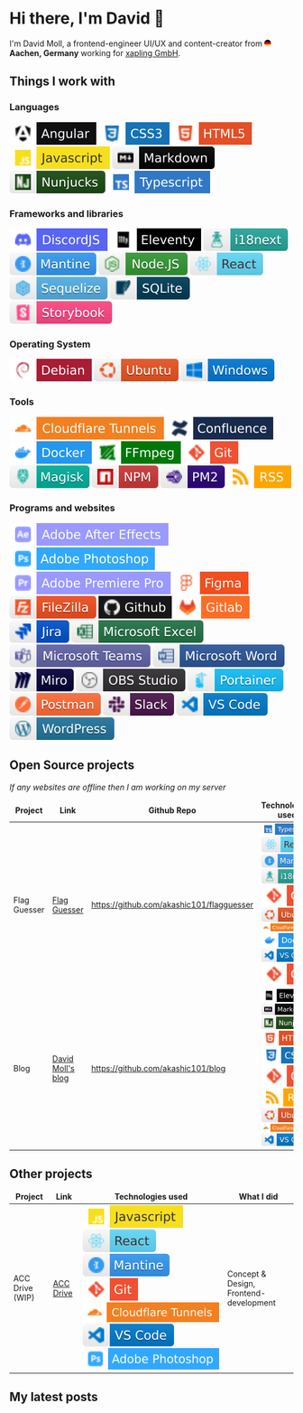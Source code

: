 # Hi there, I'm David 👋

I'm David Moll, a frontend-engineer UI/UX and content-creator from <img src="./graphics/germany.png" alt="flag of Germany" width="12"/> **Aachen, Germany** working for [xapling GmbH](https://xapling.de).

## Things I work with

### Languages

![Angular](graphics/angular.svg) ![CSS3](graphics/css3.svg) ![HTML5](graphics/html5.svg) ![Javascript](graphics/javascript.svg) ![Markdown](graphics/markdown.svg) ![Nunjucks](graphics/nunjucks.svg) ![typescript](graphics/typescript.svg)

### Frameworks and libraries

![DiscordJS](graphics/discordjs.svg) ![Eleventy](graphics/eleventy.svg) ![i18next](graphics/i18next.svg) ![Mantine](graphics/mantine.svg) ![NodeJS](graphics/nodejs.svg) ![React](graphics/react.svg) ![Sequelize](graphics/sequelize.svg) ![sqlite](graphics/sqlite.svg) ![Storybook](graphics/storybook.svg)

### Operating System

![Debian](graphics/debian.svg) ![Ubuntu](graphics/ubuntu.svg) ![Windows](graphics/windows.svg)

### Tools

![Cloudflare Tunnels](graphics/cloudflaretunnels.svg) ![Confluence](graphics/confluence.svg) ![Docker](graphics/docker.svg) ![FFmpeg](graphics/ffmpeg.svg) ![git](graphics/git.svg) ![Magisk](graphics/magisk.svg) ![NPM](graphics/npm.svg) ![pm2](graphics/pm2.svg) ![RSS](graphics/rss.svg)

### Programs and websites

![Adobe After Effects](graphics/adobeaftereffects.svg) ![Adobe Photoshop](graphics/adobephotoshop.svg) ![Adobe Premiere Pro](graphics/adobepremierepro.svg) ![Figma](graphics/figma.svg) ![Filezilla](graphics/filezilla.svg) ![github](graphics/github.svg) ![gitlab](graphics/gitlab.svg) ![Jira](graphics/jira.svg) ![Excel](graphics/microsoftexcel.svg) ![Teams](graphics/microsoftteams.svg) ![Word](graphics/microsoftword.svg) ![Miro](graphics/miro.svg) ![OBS](graphics/obsstudio.svg) ![Portainer](graphics/portainer.svg) ![Postman](graphics/postman.svg) ![Slack](graphics/slack.svg) ![VS Code](graphics/vscode.svg) ![Wordpress](graphics/wordpress.svg)

## Open Source projects
<i>If any websites are offline then I am working on my server</i>
<table>
    <thead align="center">
    <tr>
        <td><b>Project</b></td>
        <td><b>Link</b></td>
        <td><b>Github Repo</b></td>
        <td><b>Technologies used</b></td>
    </tr>
    </thead>
    <tbody>
        <tr>
            <td>Flag Guesser</td>
            <td><a href="https://flags.davidmoll.net">Flag Guesser</a></td>
            <td><a href="https://github.com/akashic101/flagguesser">https://github.com/akashic101/flagguesser</a></td>
            <td><img src="graphics/typescript.svg"> <img src="graphics/react.svg"> <img src="graphics/mantine.svg"> <img src="graphics/i18next.svg"> <img src="graphics/git.svg"> <img src="graphics/ubuntu.svg"> <img src="graphics/cloudflaretunnels.svg"> <img src="graphics/docker.svg"> <img src="graphics/vscode.svg"> <img src="graphics/git.svg"> </td>
        </tr>
        <tr>
            <td>Blog</td>
            <td><a href="https://blog.davidmoll.net">David Moll's blog</a></td>
            <td><a href="https://github.com/akashic101/blog">https://github.com/akashic101/blog</a></td>
            <td><img src="graphics/eleventy.svg"> <img src="graphics/markdown.svg"> <img src="graphics/nunjucks.svg"> <img src="graphics/html5.svg"> <img src="graphics/css3.svg"> <img src="graphics/git.svg"> <img src="graphics/rss.svg"> <img src="graphics/ubuntu.svg"> <img src="graphics/cloudflaretunnels.svg"> <img src="graphics/vscode.svg"></td>
        </tr>
    </tbody>
</table>

## Other projects
<table>
    <thead align="center">
    <tr>
        <td><b>Project</b></td>
        <td><b>Link</b></td>
        <td><b>Technologies used</b></td>
        <td><b>What I did</b></td>
    </tr>
    </thead>
    <tbody>
        <tr>
            <td>ACC Drive (WIP)</td>
            <td><a href="https://www2.accdrive.de/">ACC Drive</a></td>
            <td><img src="graphics/javascript.svg"> <img src="graphics/react.svg"> <img src="graphics/mantine.svg"> <img src="graphics/git.svg"> <img src="graphics/cloudflaretunnels.svg"> <img src="graphics/vscode.svg"> <img src="graphics/adobephotoshop.svg"> </td>
            <td>Concept & Design, Frontend-development</td>
        </tr>
    </tbody>
</table>

## My latest posts

<!-- RSS_FEED_SECTION_START -->